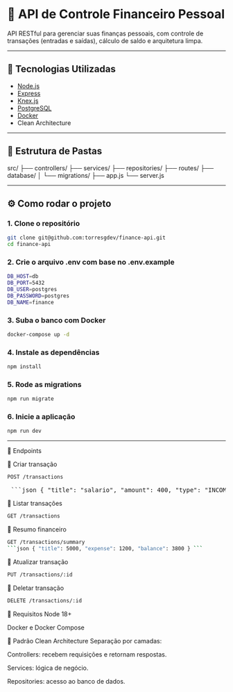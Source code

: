 # 💸 API de Controle Financeiro Pessoal

API RESTful para gerenciar suas finanças pessoais, com controle de transações (entradas e saídas), cálculo de saldo e arquitetura limpa.

---

## 🚀 Tecnologias Utilizadas

- [Node.js](https://nodejs.org/)
- [Express](https://expressjs.com/)
- [Knex.js](https://knexjs.org/)
- [PostgreSQL](https://www.postgresql.org/)
- [Docker](https://www.docker.com/)
- Clean Architecture

---

## 🧱 Estrutura de Pastas

src/ ├── controllers/ ├── services/ ├── repositories/ ├── routes/ ├── database/ │ └── migrations/ ├── app.js └── server.js

---

## ⚙️ Como rodar o projeto

### 1. Clone o repositório

```bash
git clone git@github.com:torresgdev/finance-api.git
cd finance-api
```

### 2. Crie o arquivo .env com base no .env.example

```bash
DB_HOST=db
DB_PORT=5432
DB_USER=postgres
DB_PASSWORD=postgres
DB_NAME=finance
```

### 3. Suba o banco com Docker

```bash
docker-compose up -d
```

### 4. Instale as dependências

```bash
npm install
```

### 5. Rode as migrations

```bash
npm run migrate
```

### 6. Inicie a aplicação

```bash
npm run dev
```

---

📮 Endpoints

🔹 Criar transação

```bash
POST /transactions
```

<pre> ```json { "title": "salario", "amount": 400, "type": "INCOME or EXPENSE", "category": "Trabalho"} ``` </pre>

🔹 Listar transações

```bash
GET /transactions
```

🔹 Resumo financeiro

````bash
GET /transactions/summary
```json { "title": 5000, "expense": 1200, "balance": 3800 } ```
````

🔹 Atualizar transação

```bash
PUT /transactions/:id
```

🔹 Deletar transação

```bash
DELETE /transactions/:id
```

📌 Requisitos
Node 18+

Docker e Docker Compose

🧠 Padrão Clean Architecture
Separação por camadas:

Controllers: recebem requisições e retornam respostas.

Services: lógica de negócio.

Repositories: acesso ao banco de dados.
